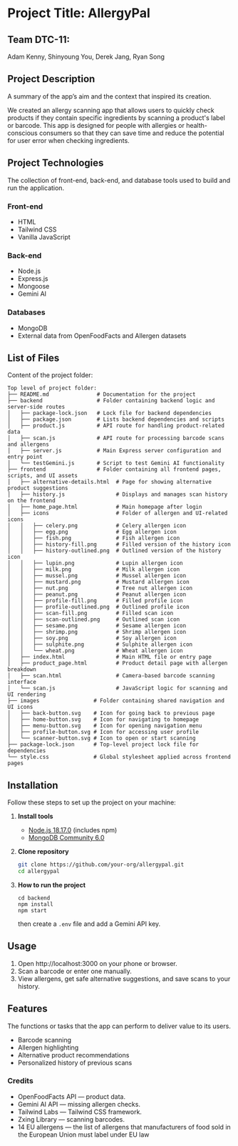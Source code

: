 # Project Title: AllergyPal

## Team DTC-11:

Adam Kenny, Shinyoung You, Derek Jang, Ryan Song

## Project Description

A summary of the app’s aim and the context that inspired its creation.

We created an allergy scanning app that allows users to quickly check products if they contain specific ingredients by scanning a product's label or barcode. This app is designed for people with allergies or health-conscious consumers so that they can save time and reduce the potential for user error when checking ingredients.

## Project Technologies

The collection of front-end, back-end, and database tools used to build and run the application.

### Front-end

- HTML
- Tailwind CSS
- Vanilla JavaScript

### Back-end

- Node.js
- Express.js
- Mongoose
- Gemini AI

### Databases

- MongoDB
- External data from OpenFoodFacts and Allergen datasets

## List of Files

Content of the project folder:

```
Top level of project folder:
├── README.md               # Documentation for the project
├── backend                 # Folder containing backend logic and server-side routes
│   ├── package-lock.json   # Lock file for backend dependencies
│   ├── package.json        # Lists backend dependencies and scripts
│   ├── product.js          # API route for handling product-related data
│   ├── scan.js             # API route for processing barcode scans and allergens
│   ├── server.js           # Main Express server configuration and entry point
│   └── testGemini.js       # Script to test Gemini AI functionality
├── frontend                # Folder containing all frontend pages, scripts, and UI assets
│   ├── alternative-details.html  # Page for showing alternative product suggestions
│   ├── history.js                # Displays and manages scan history on the frontend
│   ├── home_page.html            # Main homepage after login
│   ├── icons                     # Folder of allergen and UI-related icons
│   │   ├── celery.png            # Celery allergen icon
│   │   ├── egg.png               # Egg allergen icon
│   │   ├── fish.png              # Fish allergen icon
│   │   ├── history-fill.png      # Filled version of the history icon
│   │   ├── history-outlined.png  # Outlined version of the history icon
│   │   ├── lupin.png             # Lupin allergen icon
│   │   ├── milk.png              # Milk allergen icon
│   │   ├── mussel.png            # Mussel allergen icon
│   │   ├── mustard.png           # Mustard allergen icon
│   │   ├── nut.png               # Tree nut allergen icon
│   │   ├── peanut.png            # Peanut allergen icon
│   │   ├── profile-fill.png      # Filled profile icon
│   │   ├── profile-outlined.png  # Outlined profile icon
│   │   ├── scan-fill.png         # Filled scan icon
│   │   ├── scan-outlined.png     # Outlined scan icon
│   │   ├── sesame.png            # Sesame allergen icon
│   │   ├── shrimp.png            # Shrimp allergen icon
│   │   ├── soy.png               # Soy allergen icon
│   │   ├── sulphite.png          # Sulphite allergen icon
│   │   └── wheat.png             # Wheat allergen icon
│   ├── index.html                # Main HTML file or entry page
│   ├── product_page.html         # Product detail page with allergen breakdown
│   ├── scan.html                 # Camera-based barcode scanning interface
│   └── scan.js                   # JavaScript logic for scanning and UI rendering
├── images                 # Folder containing shared navigation and UI icons
│   ├── back-button.svg    # Icon for going back to previous page
│   ├── home-button.svg    # Icon for navigating to homepage
│   ├── menu-button.svg    # Icon for opening navigation menu
│   ├── profile-button.svg # Icon for accessing user profile
│   └── scanner-button.svg # Icon to open or start scanning
├── package-lock.json      # Top-level project lock file for dependencies
└── style.css              # Global stylesheet applied across frontend pages

```

## Installation

Follow these steps to set up the project on your machine:

1. **Install tools**  
   - [Node.js 18.17.0](https://nodejs.org/) (includes npm)  
   - [MongoDB Community 6.0](https://www.mongodb.com/try/download/community)  

2. **Clone repository**  
   ```bash
   git clone https://github.com/your-org/allergypal.git
   cd allergypal
3. **How to run the project**
    ```
    cd backend
    npm install
    npm start
    ```
    then create a `.env` file and add a Gemini API key.

## Usage

1. Open http://localhost:3000 on your phone or browser.
2. Scan a barcode or enter one manually.
3. View allergens, get safe alternative suggestions, and save scans to your history.

## Features

The functions or tasks that the app can perform to deliver value to its users.

- Barcode scanning
- Allergen highlighting
- Alternative product recommendations
- Personalized history of previous scans

### Credits
- OpenFoodFacts API — product data.
- Gemini AI API — missing allergen checks.
- Tailwind Labs — Tailwind CSS framework.
- Zxing Library — scanning barcodes.
- 14 EU allergens — the list of allergens that manufacturers of food sold in the European Union must label under EU law